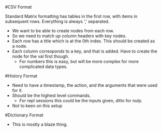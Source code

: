 #CSV Format

Standard Matrix formatting has tables in the first row, with items in subsequent rows. Everything is always ',' separated.

- We want to be able to create nodes from each row.
- So we need to match up column headers with key nodes.
- Each row has a title which is at the 0th index. This should be created as a node.
- Each column corresponds to a key, and that is added. Have to create the node for the val first though.
    - For numbers this is easy, but will be more complex for more complicated data types.

#History Format
- Need to have a timestamp, the action, and the arguments that were used for it.
- Should be the highest level commands.
    - For repl sessions this could be the inputs given, ditto for nulp.
- Not to keen on this setup

#Dictionary Format
- This is mostly a blaze thing.
